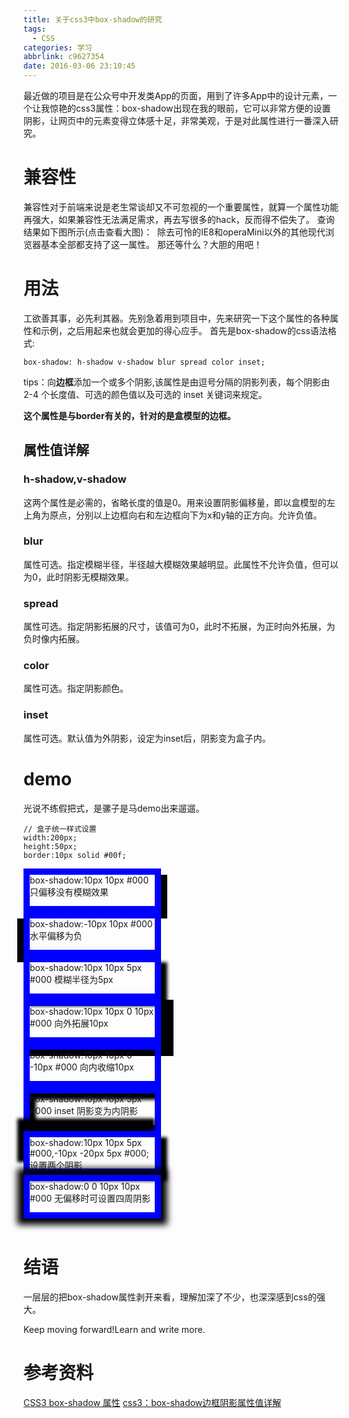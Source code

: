 ```yaml
---
title: 关于css3中box-shadow的研究
tags:
  - CSS
categories: 学习
abbrlink: c9627354
date: 2016-03-06 23:10:45
---
```

最近做的项目是在公众号中开发类App的页面，用到了许多App中的设计元素，一个让我惊艳的css3属性：box-shadow出现在我的眼前，它可以非常方便的设置阴影，让网页中的元素变得立体感十足，非常美观，于是对此属性进行一番深入研究。
<!-- more -->
# 兼容性
兼容性对于前端来说是老生常谈却又不可忽视的一个重要属性，就算一个属性功能再强大，如果兼容性无法满足需求，再去写很多的hack，反而得不偿失了。
查询结果如下图所示(点击查看大图)：
<img src="/images/2016-03-06/2016-03-06-1.png" alt="">
除去可怜的IE8和operaMini以外的其他现代浏览器基本全部都支持了这一属性。
那还等什么？大胆的用吧！

# 用法
工欲善其事，必先利其器。先别急着用到项目中，先来研究一下这个属性的各种属性和示例，之后用起来也就会更加的得心应手。
首先是box-shadow的css语法格式:
````
box-shadow: h-shadow v-shadow blur spread color inset;
````
tips：向**边框**添加一个或多个阴影,该属性是由逗号分隔的阴影列表，每个阴影由 2-4 个长度值、可选的颜色值以及可选的 inset 关键词来规定。

**这个属性是与border有关的，针对的是盒模型的边框。**

## 属性值详解

### h-shadow,v-shadow
这两个属性是必需的，省略长度的值是0。用来设置阴影偏移量，即以盒模型的左上角为原点，分别以上边框向右和左边框向下为x和y轴的正方向。允许负值。
### blur
属性可选。指定模糊半径，半径越大模糊效果越明显。此属性不允许负值，但可以为0，此时阴影无模糊效果。
### spread
属性可选。指定阴影拓展的尺寸，该值可为0，此时不拓展，为正时向外拓展，为负时像内拓展。
### color
属性可选。指定阴影颜色。
### inset
属性可选。默认值为外阴影，设定为inset后，阴影变为盒子内。



# demo

光说不练假把式，是骡子是马demo出来遛遛。

````
// 盒子统一样式设置
width:200px;
height:50px;
border:10px solid #00f;
````
<div style="width:200px;height:50px;border:10px solid #00f;box-shadow:10px 10px #000">box-shadow:10px 10px #000 只偏移没有模糊效果</div>
<div style="width:200px;height:50px;border:10px solid #00f;box-shadow:-10px 10px #000">box-shadow:-10px 10px #000 水平偏移为负</div>
<div style="width:200px;height:50px;border:10px solid #00f;box-shadow:10px 10px 5px #000">box-shadow:10px 10px 5px #000 模糊半径为5px</div>
<div style="width:200px;height:50px;border:10px solid #00f;box-shadow:10px 10px 0 10px #000">box-shadow:10px 10px 0 10px #000 向外拓展10px</div>
<div style="width:200px;height:50px;border:10px solid #00f;box-shadow:10px 10px 0 -10px #000">box-shadow:10px 10px 0 -10px #000 向内收缩10px</div>
<div style="width:200px;height:50px;border:10px solid #00f;box-shadow:10px 10px 5px #000 inset">box-shadow:10px 10px 5px #000 inset 阴影变为内阴影</div>
<div style="width:200px;height:50px;border:10px solid #00f;box-shadow:10px 10px 5px #000,-10px -20px 5px #000;">box-shadow:10px 10px 5px #000,-10px -20px 5px #000; 设置两个阴影</div>
<div style="width:200px;height:50px;border:10px solid #00f;box-shadow:0 0 10px 10px #000">box-shadow:0 0 10px 10px #000 无偏移时可设置四周阴影</div>

<br>

# 结语
一层层的把box-shadow属性剥开来看，理解加深了不少，也深深感到css的强大。

Keep moving forward!Learn and write more.

# 参考资料
[CSS3 box-shadow 属性](https://www.w3school.com.cn/cssref/pr_box-shadow.asp)
[css3：box-shadow边框阴影属性值详解](https://blogread.cn/it/article/7212?f=sr)
